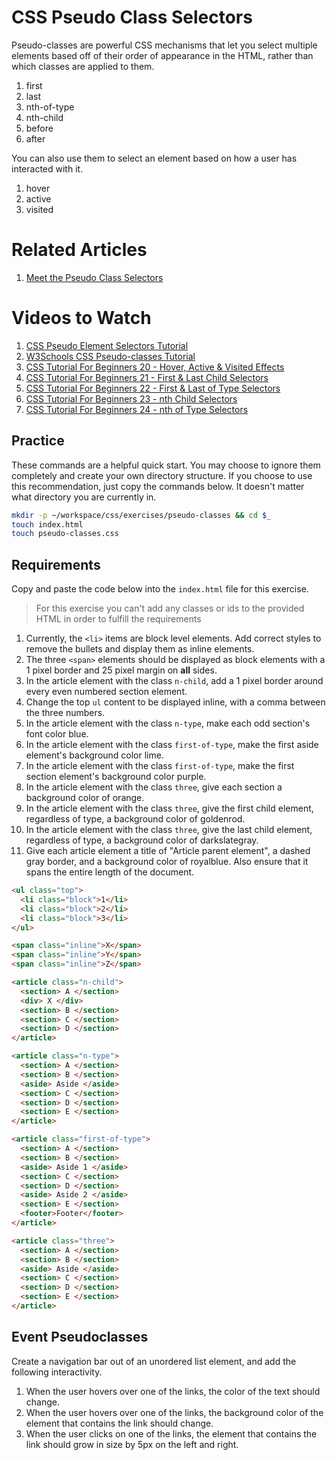# CSS Pseudo Class Selectors

Pseudo-classes are powerful CSS mechanisms that let you select multiple elements based off of their order of appearance in the HTML, rather than which classes are applied to them.

1. first
1. last
1. nth-of-type
1. nth-child
1. before
1. after

You can also use them to select an element based on how a user has interacted with it.

1. hover
1. active
1. visited

# Related Articles

1. [Meet the Pseudo Class Selectors](https://css-tricks.com/pseudo-class-selectors/)

# Videos to Watch

1. [CSS Pseudo Element Selectors Tutorial](https://www.youtube.com/watch?v=3hX5F2upeFQ)
1. [W3Schools CSS Pseudo-classes Tutorial](https://www.youtube.com/watch?v=gtY7VBru06Y)
1. [CSS Tutorial For Beginners 20 - Hover, Active & Visited Effects](https://www.youtube.com/watch?v=XT2PFpOyDzY)
1. [CSS Tutorial For Beginners 21 - First & Last Child Selectors](https://www.youtube.com/watch?v=UxHFB5_CSXc)
1. [CSS Tutorial For Beginners 22 - First & Last of Type Selectors](https://www.youtube.com/watch?v=7eVUWLv6gz4)
1. [CSS Tutorial For Beginners 23 - nth Child Selectors](https://www.youtube.com/watch?v=TVj1avJj8a8)
1. [CSS Tutorial For Beginners 24 - nth of Type Selectors](https://www.youtube.com/watch?v=E45xQZTgaUI)

## Practice

These commands are a helpful quick start. You may choose to ignore them completely and create your own directory structure. If you choose to use this recommendation, just copy the commands below. It doesn't matter what directory you are currently in.

```bash
mkdir -p ~/workspace/css/exercises/pseudo-classes && cd $_
touch index.html
touch pseudo-classes.css
```

## Requirements

Copy and paste the code below into the `index.html` file for this exercise.

> For this exercise you can't add any classes or ids to the provided HTML in order to fulfill the requirements

1. Currently, the `<li>` items are block level elements. Add correct styles to remove the bullets and display them as inline elements.
1. The three `<span>` elements should be displayed as block elements with a 1 pixel border and 25 pixel margin on **all** sides.
1. In the article element with the class `n-child`, add a 1 pixel border around every even numbered section element.
1. Change the top `ul` content to be displayed inline, with a comma between the three numbers.
1. In the article element with the class `n-type`, make each odd section's font color blue.
1. In the article element with the class `first-of-type`, make the first aside element's background color lime.
1. In the article element with the class `first-of-type`, make the first section element's background color purple.
1. In the article element with the class `three`, give each section a background color of orange.
1. In the article element with the class `three`, give the first child element, regardless of type, a background color of goldenrod.
1. In the article element with the class `three`, give the last child element, regardless of type, a background color of darkslategray.
1. Give each article element a title of "Article parent element", a dashed gray border, and a background color of royalblue. Also ensure that it spans the entire length of the document.


```html
<ul class="top">
  <li class="block">1</li>
  <li class="block">2</li>
  <li class="block">3</li>
</ul>

<span class="inline">X</span>
<span class="inline">Y</span>
<span class="inline">Z</span>

<article class="n-child">
  <section> A </section>
  <div> X </div>
  <section> B </section>
  <section> C </section>
  <section> D </section>
</article>

<article class="n-type">
  <section> A </section>
  <section> B </section>
  <aside> Aside </aside>
  <section> C </section>
  <section> D </section>
  <section> E </section>
</article>

<article class="first-of-type">
  <section> A </section>
  <section> B </section>
  <aside> Aside 1 </aside>
  <section> C </section>
  <section> D </section>
  <aside> Aside 2 </aside>
  <section> E </section>
  <footer>Footer</footer>
</article>

<article class="three">
  <section> A </section>
  <section> B </section>
  <aside> Aside </aside>
  <section> C </section>
  <section> D </section>
  <section> E </section>
</article>
```

## Event Pseudoclasses

Create a navigation bar out of an unordered list element, and add the following interactivity.

1. When the user hovers over one of the links, the color of the text should change.
1. When the user hovers over one of the links, the background color of the element that contains the link should change.
1. When the user clicks on one of the links, the element that contains the link should grow in size by 5px on the left and right.
